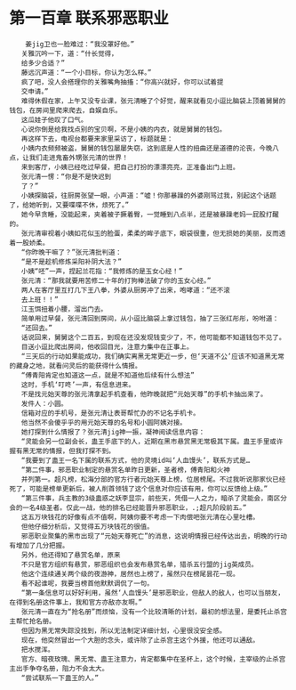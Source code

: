 # 第一百章 联系邪恶职业
        姜jig卫也一脸难过：“我没罩好他。”
       关雅沉吟一下，道：“什长觉得，
       给多少合适？”
       藤远沉声道：“一个小目标，你认为怎么样。”
       疯了吧，没人会搭理你的关雅嘴角抽搐：“你高兴就好，你可以试着提
       交申请。”
       难得休假在家，上午又没专业课，张元清睡了个好觉，醒来就看见小逗比脑袋上顶着舅舅的钱包，在房间里爬来爬去，自娱自乐。
       这瓜娃子他叹了口气。
       心说你倒是给我找点别的宝贝啊，不是小姨的内衣，就是舅舅的钱包。
       再这样下去，电视台都要来家里采访了，标题就是：
       小姨内衣频频被盗，舅舅的钱包屡屡失窃，这到底是人性的扭曲还是道德的沦丧，今晚八点，让我们走进鬼畜外甥张元清的世界！
       来到客厅，小姨已经吃过早餐，把自己打扮的漂漂亮亮，正准备出门上班。
       张元清一愣：“你是不是快迟到
       了？”
       小姨探脑袋，往厨房张望一眼，小声道：“嘘！你那暴躁的外婆刚骂过我，别起这个话题了，给她听到，又要喋喋不休，烦死了。”
       她今早贪睡，没能起来，夹着被子撅着臀，一觉睡到八点半，还是被暴躁老妈一屁股打醒的。
       张元清审视着小姨如花似玉的脸蛋，柔柔的眸子底下，眼袋很重，但无损她的美丽，反而透着一股娇柔。
       “你昨晚干嘛了？”张元清批判道：
       “是不是趁机修炼采阳补阴大法？”
       小姨“呸”一声，捏起兰花指：“我修炼的是玉女心经！”
       张元清：“那我就要用苦修二十年的打狗棒法破了你的玉女心经。”
       两人在客厅里互打几下王八拳，外婆从厨房冲了出来，咆哮道：“还不滚
       去上班！！”
       江玉饵扭着小腰，溜出门去。
       简单用过早餐，张元清回到房间，从小逗比脑袋上拿过钱包，抽了三张红彤彤，吩咐道：
       “还回去。”
       话说回来，舅舅这个二百五，到现在还没发现钱变少了，不，他可能都不知道钱包不见了。
       目送小逗比爬出房间，他收回目光，注意力集中在正事上。
       “三天后的行动如果能成功，我们确实离黑无常更近一步，但‘天道不公’应该不知道黑无常的藏身之地，就看问灵后的能获得什么情报。
       “傅青阳肯定也知道这一点，就是不知道他后续有什么想法”
       这时，手机‘叮咚’一声，有信息进来。
       不是找元始天尊的张元清拿起手机查看，他昨晚就把“元始天尊”的手机卡抽出来了。
       发件人：小圆。
       信箱对应的手机号，是张元清让表哥帮忙办的不记名手机卡。
       他当然不会傻乎乎的用元始天尊的名号和小圆阿姨对接。
       她打探到什么情报了？张元清jig神一振，凝神阅读信息内容：
       “灵能会另一位副会长，蛊王手底下的人，近期在黑市悬赏黑无常极其下属。蛊王手里或许握有黑无常的情报，但我打探不到。
       “我要到了蛊王一名下属的联系方式，他的灵境id叫‘人血馒头’，联系方式是…
       “第二件事，邪恶职业制定的悬赏名单昨日更新，圣者榜，傅青阳和火神
       并列第一。超凡榜，松海分部的官方行者元始天尊上榜，位居榜尾。不过我听说那家伙已经死了，可能是榜单更新后，被人削首领钱了这个信息对你应该有用，你可以反馈给上级。”
       “第三件事，兵主教的3级蛊惑之妖李显宗，前些天，凭借一人之力，暗杀了灵能会，南区分会的一名4级圣者。仅此一战，他的排名已经能晋升邪恶职业，.;超凡阶段前五。”
       这五万块钱花的好像有点不值啊，阿姨你要不考虑一下肉偿吧张元清在心里吐槽。
       但他仔细分析后，又觉得五万块钱花的很值。
       邪恶职业聚集的黑市出现了“元始天尊死亡”的消息，这说明情报已经传达出去，明晚的行动有增加了几分把握。
       另外，他还得知了悬赏名单，原来
       不只是官方组织有悬赏，邪恶组织也会发布悬赏名单，猎杀五行盟的jig英成员。
       他这个连续通关两个级的夜游神，居然也上榜了，虽然只在榜尾昙花一现。
       看不起谁呢，我要当榜首他默默调侃了一句。
       “第一条信息可以好好利用，虽然‘人血馒头’是邪恶职业，但敌人的敌人，也可以当朋友，在得到名册这件事上，我和官方亦敌亦友啊。”
       张元清一直在为“抢名册”而烦恼，没有一个比较清晰的计划，最初的想法里，是委托止杀宫主帮忙抢名册。
       但因为黑无常失踪没找到，所以无法制定详细计划，心里很没安全感。
       现在，他突然冒出一个大胆的念头，或许除了止杀宫主这个外援，他还可以通敌。
       把水搅浑。
       官方、暗夜玫瑰、黑无常、蛊王注意力，肯定都集中在圣杯上，这个时候，主宰级的止杀宫主出手争夺名册，阻力不会太大。
       “尝试联系一下蛊王的人。”